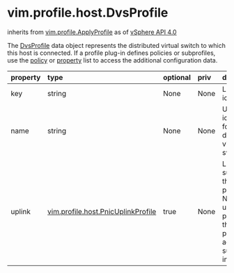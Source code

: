 vim.profile.host.DvsProfile
===========================
inherits from [vim.profile.ApplyProfile](docs/vim.profile.ApplyProfile.md)
as of [vSphere API 4.0](vim.version.md#vim.version.version5)


The <a href="vim.profile.host.DvsProfile.md">DvsProfile</a> data object represents the distributed virtual switch  to which this host is connected. If a profile plug-in defines policies or subprofiles,  use the <a href="vim.profile.ApplyProfile.md#policy">policy</a> or <a href="vim.profile.ApplyProfile.md#property">property</a>  list to access the additional configuration data.

| property | type | optional | priv | desc |
|:---------|:-----|:---------|:-----|:-----|
| key | string | None | None | Linkable identifier. |
| name | string | None | None | Unique identifier for the distributed virtual switch. |
| uplink | [vim.profile.host.PnicUplinkProfile](vim.profile.host.PnicUplinkProfile.md "vim.profile.host.PnicUplinkProfile") | true | None | List of subprofiles that map physical NICs to uplink ports.  Use the <a href="vim.profile.host.PnicUplinkProfile.md#key">key</a> property to access  subprofiles in the list. |


